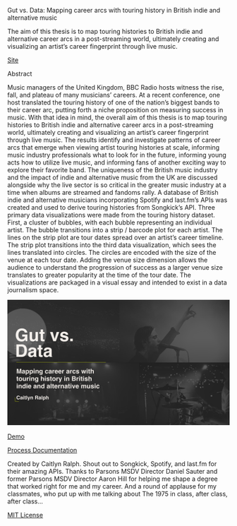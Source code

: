 Gut vs. Data: Mapping career arcs with touring history in British indie and alternative music

The aim of this thesis is to map touring histories to British indie and alternative career arcs in a post-streaming world, ultimately creating and visualizing an artist’s career fingerprint through live music.

<a href="https://caitlynmralph.github.io/thesis-app-sandbox/">Site</a>

Abstract

  Music managers of the United Kingdom, BBC Radio hosts witness the rise, fall, and plateau of many musicians’ careers. At a recent conference, one host translated the touring history of one of the nation’s biggest bands to their career arc, putting forth a niche proposition on measuring success in music. With that idea in mind, the overall aim of this thesis is to map touring histories to British indie and alternative career arcs in a post-streaming world, ultimately creating and visualizing an artist’s career fingerprint through live music. The results identify and investigate patterns of career arcs that emerge when viewing artist touring histories at scale, informing music industry professionals what to look for in the future, informing young acts how to utilize live music, and informing fans of another exciting way to explore their favorite band. The uniqueness of the British music industry and the impact of indie and alternative music from the UK are discussed alongside why the live sector is so critical in the greater music industry at a time when albums are streamed and fandoms rally. 
  A database of British indie and alternative musicians incorporating Spotify and last.fm’s APIs was created and used to derive touring histories from Songkick’s API. Three primary data visualizations were made from the touring history dataset. First, a cluster of bubbles, with each bubble representing an individual artist. The bubble transitions into a strip / barcode plot for each artist. The lines on the strip plot are tour dates spread over an artist’s career timeline. The strip plot transitions into the third data visualization, which sees the lines translated into circles. The circles are encoded with the size of the venue at each tour date. Adding the venue size dimension allows the audience to understand the progression of success as a larger venue size translates to greater popularity at the time of the tour date. The visualizations are packaged in a visual essay and intended to exist in a data journalism space.

<img src="https://github.com/caitlynmralph/thesis-app-sandbox/blob/master/preview.png">

<a href="https://github.com/caitlynmralph/thesis-app-sandbox/blob/master/demo.mp4">Demo</a>

<a href="https://github.com/caitlynmralph/thesis/blob/master/README.md">Process Documentation</a>

Created by Caitlyn Ralph. Shout out to Songkick, Spotify, and last.fm for their amazing APIs. Thanks to Parsons MSDV Director Daniel Sauter and former Parsons MSDV Director Aaron Hill for helping me shape a degree that worked right for me and my career. And a round of applause for my classmates, who put up with me talking about The 1975 in class, after class, after class...

<a href="https://github.com/caitlynmralph/thesis-app-sandbox/blob/master/LICENSE">MIT License</a>
